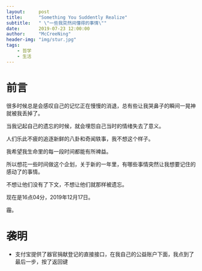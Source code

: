 ```yaml
---
layout:     post
title:      "Something You Suddently Realize"
subtitle:   " \"一些我突然间懂得的事情\""
date:       2019-07-23 12:00:00
author:     "McCreeNing"
header-img: "img/stur.jpg"
tags:
    - 哲学
    - 生活
---
```


# 前言

很多时候总是会感叹自己的记忆正在慢慢的消退，总有些让我哭鼻子的瞬间一晃神就被我丢掉了。

当我记起自己的遗忘的时候，就会埋怨自己当时的情绪失去了意义。

人们乐此不疲的追逐新鲜的八卦和奇闻轶事，我不想这个样子。

我希望我生命里的每一段时间都能有所裨益。

所以想花一些时间做这个企划，关于新的一年里，有哪些事情突然让我想要记住的感动了的事情。

不想让他们没有了下文，不想让他们就那样被遗忘。

现在是16点04分，2019年12月17日。

霾。

# 袭明

- 支付宝提供了器官捐献登记的直接接口，在我自己的公益账户下面，我点到了最后一步，按了返回键
